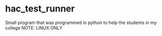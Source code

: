 # hac_test_runner
Small program that was programmed in python to help the students in my college
NOTE: LINUX ONLY
